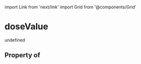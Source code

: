 import Link from 'next/link'
import Grid from '@components/Grid'

# doseValue

undefined

## Property of



